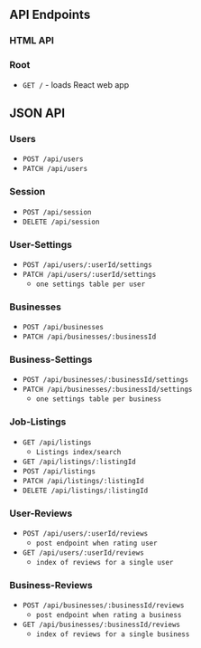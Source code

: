 ## API Endpoints

### HTML API

### Root

- `GET /` - loads React web app

## JSON API

### Users

- `POST /api/users`
- `PATCH /api/users`

### Session

- `POST /api/session`
- `DELETE /api/session`

### User-Settings

- `POST /api/users/:userId/settings`
- `PATCH /api/users/:userId/settings`
  + `one settings table per user`

### Businesses

- `POST /api/businesses`
- `PATCH /api/businesses/:businessId`

### Business-Settings

- `POST /api/businesses/:businessId/settings`
- `PATCH /api/businesses/:businessId/settings`
  + `one settings table per business`

### Job-Listings

- `GET /api/listings`
  + `Listings index/search`
- `GET /api/listings/:listingId`
- `POST /api/listings`
- `PATCH /api/listings/:listingId`
- `DELETE /api/listings/:listingId`

### User-Reviews

- `POST /api/users/:userId/reviews`
  + `post endpoint when rating user`
- `GET /api/users/:userId/reviews`
  + `index of reviews for a single user`

### Business-Reviews

- `POST /api/businesses/:businessId/reviews`
  + `post endpoint when rating a business`
- `GET /api/businesses/:businessId/reviews`
  + `index of reviews for a single business`
